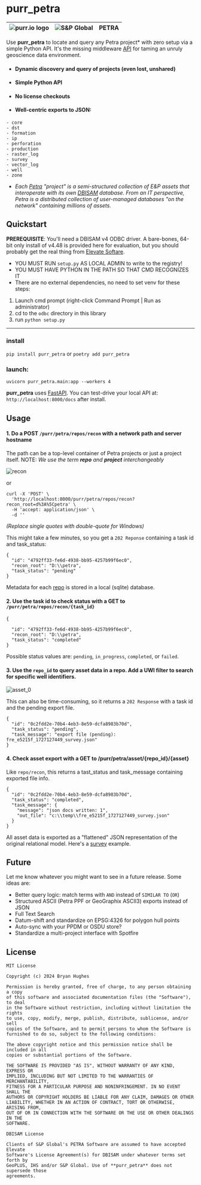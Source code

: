 # purr_petra



| ![purr.io logo](./docs/purrio.png) | ![S&P Global](./docs/snp.png) | **PETRA** |
|:--:|:--:|:--:|



Use **purr_petra** to locate and query any Petra project* with zero setup via a
simple Python API. It's the missing
middleware [API](https://rbhughes.github.io/purr_petra/) for taming an unruly
geoscience data environment.

* #### Dynamic discovery and query of projects (even lost, unshared)
* #### Simple Python API
* #### No license checkouts
* #### Well-centric exports to JSON:

```
- core
- dst
- formation
- ip
- perforation
- production
- raster_log
- survey
- vector_log
- well
- zone
```

* _Each [Petra](https://www.spglobal.com/commodityinsights/en/ci/products/petra-geological-analysis.html) "project" is a semi-structured collection
  of E&P assets that interoperate with its own
  [DBISAM](https://www.elevatesoft.com/products?category=dbisam)
  database. From an IT perspective, Petra is a distributed collection of
  user-managed databases "on the network" containing millions of assets._

## Quickstart

**PREREQUISITE**: You'll need a DBISAM v4 ODBC driver. A bare-bones, 64-bit only 
install of v4.48 is provided here for evaluation, but you should probably get
the real thing from [Elevate Softare](https://www.elevatesoft.com/sales).

* YOU MUST RUN `setup.py` AS LOCAL ADMIN to write to the registry!
* YOU MUST HAVE PYTHON IN THE PATH SO THAT CMD RECOGNIZES IT
* There are no external dependencies, no need to set venv for these steps:

1. Launch cmd prompt (right-click Command Prompt | Run as administrator)
2. cd to the `odbc` directory in this library
3. run `python setup.py`
---


### install

`pip install purr_petra`
or
`poetry add purr_petra`

### launch:

`uvicorn purr_petra.main:app --workers 4`

**purr_petra** uses [FastAPI](https://fastapi.tiangolo.com "FastAPI").
You can test-drive your local API at: `http://localhost:8000/docs` after install.

## Usage

#### 1. Do a POST `/purr/petra/repos/recon` with a network path and server hostname

The path can be a top-level container of Petra projects or just a project itself.
NOTE: _We use the term **repo** and **project** interchangeably_

![recon](./docs/recon.png)

or

```
curl -X 'POST' \
  'http://localhost:8000/purr/petra/repos/recon?recon_root=d%3A%5Cpetra' \
  -H 'accept: application/json' \
  -d ''
```

_(Replace single quotes with double-quote for Windows)_

This might take a few minutes, so you get a `202 Reponse` containing a task id and task_status:

```
{
  "id": "4792ff33-fe6d-4938-bb95-4257b99f6ec0",
  "recon_root": "D:\\petra",
  "task_status": "pending"
}
```

Metadata for each [repo](./docs/fred.json) is stored in a local (sqlite)
database.

#### 2. Use the task id to check status with a GET to `/purr/petra/repos/recon/{task_id}`

```
{

  "id": "4792ff33-fe6d-4938-bb95-4257b99f6ec0",
  "recon_root": "D:\\petra",
  "task_status": "completed"
}
```

Possible status values are: `pending`, `in_progress`, `completed`, or `failed`.

#### 3. Use the `repo_id` to query asset data in a repo. Add a UWI filter to search for specific well identifiers.

![asset_0](./docs/asset_fr_0.png)

This can also be time-consuming, so it returns a `202 Response` with a task id and the
pending export file.

```
{
  "id": "0c2fdd2e-70b4-4eb3-8e59-dcfa8983b70d",
  "task_status": "pending",
  "task_message": "export file (pending): fre_e5215f_1727127449_survey.json"
}

```

#### 4. Check asset export with a GET to /purr/petra/asset/{repo_id}/{asset}

Like `repo/recon`, this returns a tast_status and task_message containing exported file
info.

```
{
  "id": "0c2fdd2e-70b4-4eb3-8e59-dcfa8983b70d",
  "task_status": "completed",
  "task_message": {
    "message": "json docs written: 1",
    "out_file": "c:\\temp\\fre_e5215f_1727127449_survey.json"
  }
}
```

All asset data is exported as a "flattened" JSON representation of the original
relational model. Here's a [survey](./docs/survey.json) example.

## Future

Let me know whatever you might want to see in a future release. Some ideas are:

* Better query logic: match terms with `AND` instead of `SIMILAR TO` (`OR`)
* Structured ASCII (Petra PPF or GeoGraphix ASCII3) exports instead of JSON
* Full Text Search
* Datum-shift and standardize on EPSG:4326 for polygon hull points
* Auto-sync with your PPDM or OSDU store?
* Standardize a multi-project interface with Spotfire

## License

```
MIT License

Copyright (c) 2024 Bryan Hughes

Permission is hereby granted, free of charge, to any person obtaining a copy
of this software and associated documentation files (the "Software"), to deal
in the Software without restriction, including without limitation the rights
to use, copy, modify, merge, publish, distribute, sublicense, and/or sell
copies of the Software, and to permit persons to whom the Software is
furnished to do so, subject to the following conditions:

The above copyright notice and this permission notice shall be included in all
copies or substantial portions of the Software.

THE SOFTWARE IS PROVIDED "AS IS", WITHOUT WARRANTY OF ANY KIND, EXPRESS OR
IMPLIED, INCLUDING BUT NOT LIMITED TO THE WARRANTIES OF MERCHANTABILITY,
FITNESS FOR A PARTICULAR PURPOSE AND NONINFRINGEMENT. IN NO EVENT SHALL THE
AUTHORS OR COPYRIGHT HOLDERS BE LIABLE FOR ANY CLAIM, DAMAGES OR OTHER
LIABILITY, WHETHER IN AN ACTION OF CONTRACT, TORT OR OTHERWISE, ARISING FROM,
OUT OF OR IN CONNECTION WITH THE SOFTWARE OR THE USE OR OTHER DEALINGS IN THE
SOFTWARE.
```


```
DBISAM License

Clients of S&P Global's PETRA Software are assumed to have accepted Elevate
Software's License Agreement(s) for DBISAM under whatever terms set forth by
GeoPLUS, IHS and/or S&P Global. Use of **purr_petra** does not supersede those
agreements.
```